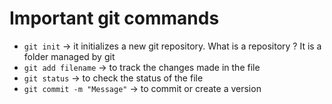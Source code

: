 # Important git commands
- `git init` -> it initializes a new git repository. What is a repository ? It is a folder managed by git 
- `git add filename` -> to track the changes made in the file
- `git status` -> to check the status of the file 
- `git commit -m "Message"` -> to commit or create a version 